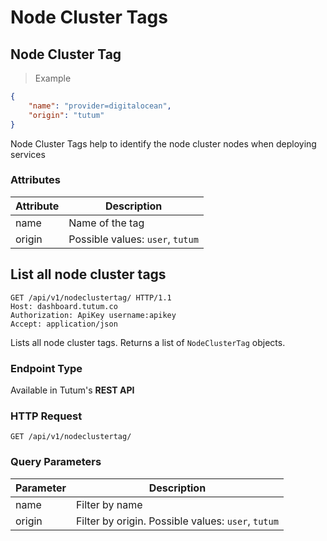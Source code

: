 # Node Cluster Tags

## Node Cluster Tag

> Example

```json
{
    "name": "provider=digitalocean",
    "origin": "tutum"
}
```

Node Cluster Tags help to identify the node cluster nodes when deploying services

### Attributes

Attribute | Description
--------- | -----------
name | Name of the tag
origin | Possible values: `user`, `tutum`

## List all node cluster tags

```http
GET /api/v1/nodeclustertag/ HTTP/1.1
Host: dashboard.tutum.co
Authorization: ApiKey username:apikey
Accept: application/json
```

Lists all node cluster tags. Returns a list of `NodeClusterTag` objects.

### Endpoint Type

Available in Tutum's **REST API**

### HTTP Request

`GET /api/v1/nodeclustertag/`

### Query Parameters

Parameter | Description
--------- | -----------
name | Filter by name
origin | Filter by origin. Possible values: `user`, `tutum`